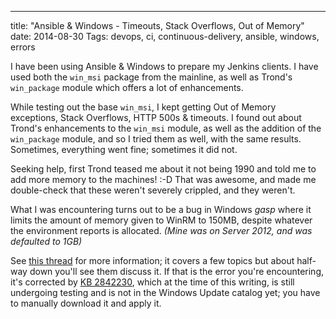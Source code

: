 ---
title: "Ansible & Windows - Timeouts, Stack Overflows, Out of Memory"
date: 2014-08-30
Tags: devops, ci, continuous-delivery, ansible, windows, errors


I have been using Ansible & Windows to prepare my Jenkins clients. I
have used both the `win_msi` package from the mainline, as well as
Trond's `win_package` module which offers a lot of enhancements.

While testing out the base `win_msi`, I kept getting Out of Memory 
exceptions, Stack Overflows, HTTP 500s & timeouts. I found out about
Trond's enhancements to the `win_msi` module, as well as the addition of
the `win_package` module, and so I tried them as well, with the same
results. Sometimes, everything went fine; sometimes it did not.

Seeking help, first Trond teased me about it not being 1990 and told me 
to add more memory to the machines! :-D That was awesome, and made me
double-check that these weren't severely crippled, and they weren't.

What I was encountering turns out to be a bug in Windows *gasp* where it
limits the amount of memory given to WinRM to 150MB, despite whatever
the environment reports is allocated. *(Mine was on Server 2012, and was
defaulted to 1GB)*

See [this thread][thread] for more information; it covers a few topics
but about half-way down you'll see them discuss it. If that is the
error you're encountering, it's corrected by [KB 2842230][], which at
the time of this writing, is still undergoing testing and is not in the
Windows Update catalog yet; you have to manually download it and apply
it.


[thread]: https://github.com/ansible/ansible/pull/8345#issuecomment-52074837
[KB 2842230]: http://support.microsoft.com/kb/2842230
